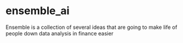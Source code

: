 # ensemble_ai
Ensemble is a collection of several ideas that are going to make life of people down data analysis in finance easier
